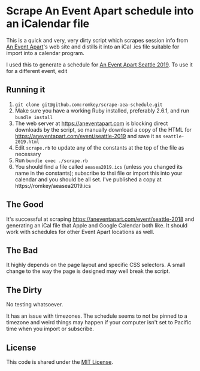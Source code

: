 # Scrape An Event Apart schedule into an iCalendar file

This is a quick and very, very dirty script which scrapes session info from [An Event Apart](https://aneventapart)'s web site and distills it into an iCal .ics file suitable for import into a calendar program.

I used this to generate a schedule for [An Event Apart Seattle 2019](https://aneventapart.com/event/seattle-2019). To use it for a different event, edit

## Running it

1. `git clone git@github.com:romkey/scrape-aea-schedule.git`
2. Make sure you have a working Ruby installed, preferably 2.6.1, and run `bundle install`
3. The web server at https://aneventapart.com is blocking direct downloads by the script, so manually download a copy of the HTML for https://aneventapart.com/event/seattle-2019 and save it as `seattle-2019.html`
3. Edit `scrape.rb` to update any of the constants at the top of the file as necessary
4. Run `bundle exec ./scrape.rb`
5. You should find a file called `aeasea2019.ics` (unless you changed its name in the constants); subscribe to thsi file or import this into your calendar and you should be all set. I've published a copy at https://romkey/aeasea2019.ics

## The Good

It's successful at scraping https://aneventapart.com/event/seattle-2018 and generating an iCal file that Apple and Google Calendar both like. It should work with schedules for other Event Apart locations as well.

## The Bad

It highly depends on the page layout and specific CSS selectors. A small change to the way the page is designed may well break the script.

## The Dirty

No testing whatsoever.

It has an issue with timezones. The schedule seems to not be pinned to a timezone and weird things may happen if your computer isn't set to Pacific time when you import or subscribe.

## License

This code is shared under the [MIT License](https://romkey.mit-license.org).
